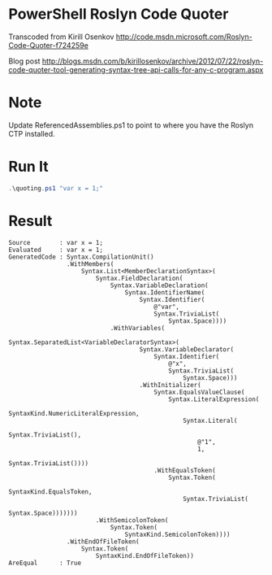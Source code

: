 PowerShell Roslyn Code Quoter
=============================
Transcoded from Kirill Osenkov http://code.msdn.microsoft.com/Roslyn-Code-Quoter-f724259e

Blog post http://blogs.msdn.com/b/kirillosenkov/archive/2012/07/22/roslyn-code-quoter-tool-generating-syntax-tree-api-calls-for-any-c-program.aspx

Note
====

Update ReferencedAssemblies.ps1 to point to where you have the Roslyn CTP installed.

Run It
======
```PowerShell
.\quoting.ps1 "var x = 1;"
```
Result
======
    Source        : var x = 1;
    Evaluated     : var x = 1;
    GeneratedCode : Syntax.CompilationUnit()
                    .WithMembers(
                        Syntax.List<MemberDeclarationSyntax>(
                            Syntax.FieldDeclaration(
                                Syntax.VariableDeclaration(
                                    Syntax.IdentifierName(
                                        Syntax.Identifier(
                                            @"var",
                                            Syntax.TriviaList(
                                                Syntax.Space))))
                                .WithVariables(
                                    Syntax.SeparatedList<VariableDeclaratorSyntax>(
                                        Syntax.VariableDeclarator(
                                            Syntax.Identifier(
                                                @"x",
                                                Syntax.TriviaList(
                                                    Syntax.Space)))
                                        .WithInitializer(
                                            Syntax.EqualsValueClause(
                                                Syntax.LiteralExpression(
                                                    SyntaxKind.NumericLiteralExpression,
                                                    Syntax.Literal(
                                                        Syntax.TriviaList(),
                                                        @"1",
                                                        1,
                                                        Syntax.TriviaList())))
                                            .WithEqualsToken(
                                                Syntax.Token(
                                                    SyntaxKind.EqualsToken,
                                                    Syntax.TriviaList(
                                                        Syntax.Space)))))))
                            .WithSemicolonToken(
                                Syntax.Token(
                                    SyntaxKind.SemicolonToken))))
                    .WithEndOfFileToken(
                        Syntax.Token(
                            SyntaxKind.EndOfFileToken))
    AreEqual      : True